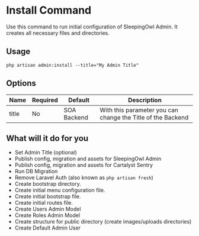 # Install Command

Use this command to run initial configuration of SleepingOwl Admin. It creates all necessary files and directories.

## Usage

	php artisan admin:install --title="My Admin Title"

## Options	

| Name       | Required   	 | Default  	 | Description													 |
| ---------- | ------------- | ------------- | ------------------------------------------------------------- |
| title      | No 			 | SOA Backend	 | With this parameter you can change the Title of the Backend	 |


## What will it do for you

- Set Admin Title (optional)
- Publish config, migration and assets for SleepingOwl Admin
- Publish config, migration and assets for Cartalyst Sentry
- Run DB Migration
- Remove Laravel Auth (also known as `php artisan fresh`)
- Create bootstrap directory.
- Create initial menu configuration file.
- Create initial bootstrap file.
- Create initial routes file.
- Create Users Admin Model
- Create Roles Admin Model
- Create structure for public directory (create images/uploads directories)
- Create Default Admin User